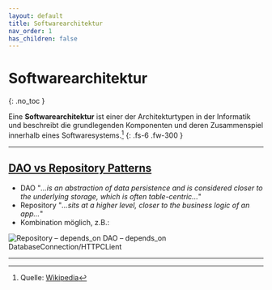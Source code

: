 ```yaml
---
layout: default
title: Softwarearchitektur
nav_order: 1
has_children: false
---
```


# Softwarearchitektur
{: .no_toc }

Eine **Softwarearchitektur** ist einer der Architekturtypen in der Informatik 
und beschreibt die grundlegenden Komponenten und deren Zusammenspiel innerhalb 
eines Softwaresystems.[^1]
{: .fs-6 .fw-300 }

---

## [DAO vs Repository Patterns](https://www.baeldung.com/java-dao-vs-repository)

* DAO "_...is an abstraction of data persistence and is considered closer to the underlying storage, which is often table-centric..._"
* Repository "_...sits at a higher level, closer to the business logic of an app..._"
* <i class="bi bi-question-circle-fill"></i> Kombination möglich, z.B.:

![Repository – depends_on DAO – depends_on DatabaseConnection/HTTPCLient](http://yuml.me/diagram/scruffy/class/%5BRepository%5D%3C%3E-depends%20on%3E%5BDAO%5D%3C%3E-depends%20on%3E%5BDatabaseConnection/HTTPClient%5D.svg)

---

[^1]: Quelle: [Wikipedia](https://de.wikipedia.org/wiki/Softwarearchitektur)
